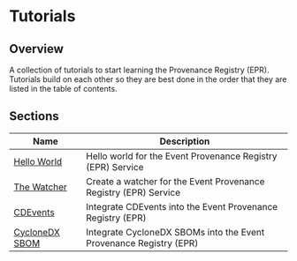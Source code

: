 # Tutorials

## Overview

A collection of tutorials to start learning the Provenance Registry (EPR).
Tutorials build on each other so they are best done in the order that they are
listed in the table of contents.

## Sections

| Name                                   | Description                                                        |
| -------------------------------------- | ------------------------------------------------------------------ |
| [Hello World](./hello_world/README.md) | Hello world for the Event Provenance Registry (EPR) Service        |
| [The Watcher](./watcher/README.md)     | Create a watcher for the Event Provenance Registry (EPR) Service   |
| [CDEvents](./cdevents/README.md)       | Integrate CDEvents into the Event Provenance Registry (EPR)        |
| [CycloneDX SBOM](./sboms/README.md)    | Integrate CycloneDX SBOMs into the Event Provenance Registry (EPR) |
